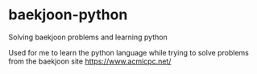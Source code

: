 # baekjoon-python
Solving baekjoon problems and learning python

Used for me to learn the python language while trying to solve problems from the baekjoon site
https://www.acmicpc.net/
